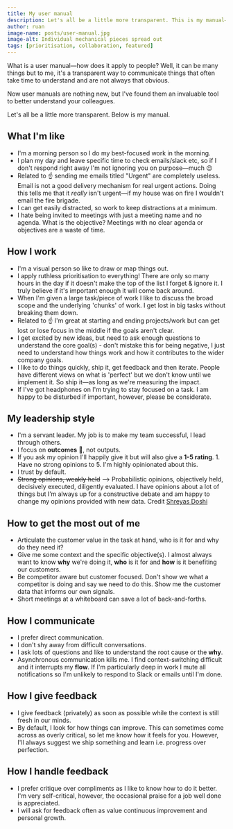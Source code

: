 ```yaml
---
title: My user manual
description: Let's all be a little more transparent. This is my manual—how I work, my leadership style, how to get the best out of me, how I communicate and how I handle feedback.
author: ruan
image-name: posts/user-manual.jpg
image-alt: Individual mechanical pieces spread out
tags: [prioritisation, collaboration, featured]
---
```


What is a user manual—how does it apply to people? Well, it can be many things but to me, it's a transparent way to communicate things that often take time to understand and are not always that obvious.

Now user manuals are nothing new, but I've found them an invaluable tool to better understand your colleagues.

Let's all be a little more transparent. Below is my manual.

## What I'm like

- I'm a morning person so I do my best-focused work in the morning.
- I plan my day and leave specific time to check emails/slack etc, so if I don't respond right away I'm not ignoring you on purpose—much 😉
- Related to ☝️ sending me emails titled "Urgent" are completely useless. Email is not a good delivery mechanism for real urgent actions. Doing this tells me that it _really_ isn't urgent—if my house was on fire I wouldn't email the fire brigade.
- I can get easily distracted, so work to keep distractions at a minimum.
- I hate being invited to meetings with just a meeting name and no agenda. What is the objective? Meetings with no clear agenda or objectives are a waste of time.

## How I work

- I'm a visual person so like to draw or map things out.
- I apply ruthless prioritisation to everything! There are only so many hours in the day if it doesn't make the top of the list I forget & ignore it. I truly believe if it's important enough it will come back around.
- When I'm given a large task/piece of work I like to discuss the broad scope and the underlying 'chunks' of work. I get lost in big tasks without breaking them down.
- Related to ☝️ I'm great at starting and ending projects/work but can get lost or lose focus in the middle if the goals aren't clear.
- I get excited by new ideas, but need to ask enough questions to understand the core goal(s) - don't mistake this for being negative, I just need to understand how things work and how it contributes to the wider company goals.
- I like to do things quickly, ship it, get feedback and then iterate. People have different views on what is 'perfect' but we don't know until we implement it. So ship it—as long as we're measuring the impact.
- If I've got headphones on I'm trying to stay focused on a task. I am happy to be disturbed if important, however, please be considerate.

## My leadership style

- I'm a servant leader. My job is to make my team successful, I lead through others.
- I focus on **outcomes** 🎯, not outputs.
- If you ask my opinion I'll happily give it but will also give a **1-5 rating**. 1. Have no strong opinions to 5. I'm highly opinionated about this.
- I trust by default. 
- ~~Strong opinions, weakly held~~ —> Probabilistic opinions, objectively held, decisively executed, diligently evaluated. I have opinions about a lot of things but I’m always up for a constructive debate and am happy to change my opinions provided with new data. Credit [Shreyas Doshi](https://twitter.com/shreyas/status/1467562879498928130)

## How to get the most out of me

- Articulate the customer value in the task at hand, who is it for and why do they need it?
- Give me some context and the specific objective(s). I almost always want to know **why** we're doing it, **who** is it for and **how** is it benefiting our customers.
- Be competitor aware but customer focused. Don't show we what a competitor is doing and say we need to do this. Show me the customer data that informs our own signals.
- Short meetings at a whiteboard can save a lot of back-and-forths.


## How I communicate

- I prefer direct communication.
- I don't shy away from difficult conversations.
- I ask lots of questions and like to understand the root cause or the **why**.
- Asynchronous communication kills me. I find context-switching difficult and it interrupts my **flow**. If I'm particularly deep in work I mute all notifications so I'm unlikely to respond to Slack or emails until I'm done.

## How I give feedback

- I give feedback (privately) as soon as possible while the context is still fresh in our minds.
- By default, I look for how things can improve. This can sometimes come across as overly critical, so let me know how it feels for you. However, I'll always suggest we ship something and learn i.e. progress over perfection.

## How I handle feedback

- I prefer critique over compliments as I like to know how to do it better. I'm very self-critical, however, the occasional praise for a job well done is appreciated.
- I will ask for feedback often as value continuous improvement and personal growth.
